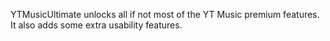 YTMusicUltimate unlocks all if not most of the YT Music premium features. It also adds some extra usability features.
